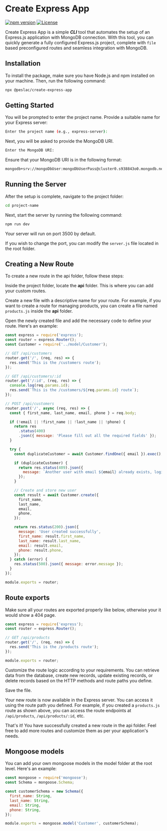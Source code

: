 # Create Express App

[![npm version](https://badge.fury.io/js/create-mongo-express.svg)](https://badge.fury.io/js/create-mongo-express)
[![License](https://img.shields.io/badge/License-MIT-blue.svg)](https://opensource.org/licenses/MIT)

Create Express App is a simple **_CLI_** tool that automates the setup of an Express.js application with MongoDB connection. With this tool, you can quickly generate a fully configured Express.js project, complete with `file` based preconfigured routes and seamless integration with MongoDB.

## Installation

To install the package, make sure you have Node.js and npm installed on your machine. Then, run the following command:

```bash
npx @peslac/create-express-app
```

## Getting Started

You will be prompted to enter the project name. Provide a suitable name for your Express server:

```bash
Enter the project name (e.g., express-server):
```

Next, you will be asked to provide the MongoDB URI.

```bash
Enter the MongoDB URI:
```

Ensure that your MongoDB URI is in the following format:

```bash
mongodb+srv://mongoDbUser:mongoDbUserPass@cluster0.s938843o0.mongodb.net/databaseName?retryWrites=true&w=majority
```

## Running the Server

After the setup is complete, navigate to the project folder:

```bash
cd project-name
```

Next, start the server by running the following command:

```bash
npm run dev
```

Your server will run on port 3500 by default.

If you wish to change the port, you can modify the `server.js` file located in the root folder.

## Creating a New Route

To create a new route in the api folder, follow these steps:

Inside the project folder, locate the **api** folder. This is where you can add your custom routes.

Create a new file with a descriptive name for your route. For example, if you want to create a route for managing products, you can create a file named `products.js` inside the **api** folder.

Open the newly created file and add the necessary code to define your route. Here's an example:

```javascript
const express = require('express');
const router = express.Router();
const Customer = require('../model/Customer');

// GET /api/customers
router.get('/', (req, res) => {
  res.send('This is the /customers route');
});

// GET /api/customers/:id
router.get('/:id', (req, res) => {
  console.log(req.params.id);
  res.send(`This is the /customers/${req.params.id} route`);
});

// POST /api/customers
router.post('/', async (req, res) => {
  const { first_name, last_name, email, phone } = req.body;

  if (!email || !first_name || !last_name || !phone) {
    return res
      .status(400)
      .json({ message: 'Please fill out all the required fields' });
  }

  try {
    const duplicateCustomer = await Customer.findOne({ email }).exec();

    if (duplicateCustomer) {
      return res.status(409).json({
        message: `Another user with email ${email} already exists, login instead`,
      });
    }

    // Create and store new user
    const result = await Customer.create({
      first_name,
      last_name,
      email,
      phone,
    });

    return res.status(200).json({
      message: 'User created successfully',
      first_name: result.first_name,
      last_name: result.last_name,
      email: result.email,
      phone: result.phone,
    });
  } catch (error) {
    res.status(500).json({ message: error.message });
  }
});

module.exports = router;
```

## Route exports

Make sure all your routes are exported properly like below, otherwise your it would show a 404 page.

```javascript
const express = require('express');
const router = express.Router();

// GET /api/products
router.get('/', (req, res) => {
  res.send('This is the /products route');
});

module.exports = router;
```

Customize the route logic according to your requirements. You can retrieve data from the database, create new records, update existing records, or delete records based on the HTTP methods and route paths you define.

Save the file.

Your new route is now available in the Express server. You can access it using the route path you defined. For example, if you created a `products.js` route as shown above, you can access the route endpoints at `/api/products`, `/api/products/:id`, etc.

That's it! You have successfully created a new route in the api folder. Feel free to add more routes and customize them as per your application's needs.

## Mongoose models

You can add your own mongoose models in the model folder at the root level. Here's an example:

```javascript
const mongoose = require('mongoose');
const Schema = mongoose.Schema;

const customerSchema = new Schema({
  first_name: String,
  last_name: String,
  email: String,
  phone: String,
});

module.exports = mongoose.model('Customer', customerSchema);
```
